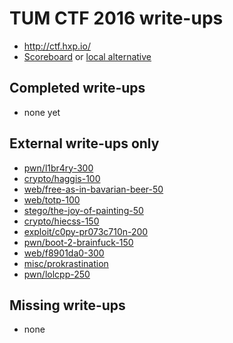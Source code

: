 # TUM CTF 2016 write-ups

* http://ctf.hxp.io/
* [Scoreboard](https://ctftime.org/event/331/) or [local alternative](scoreboard.txt)

## Completed write-ups

* none yet

## External write-ups only

* [pwn/l1br4ry-300](pwn/l1br4ry-300)
* [crypto/haggis-100](crypto/haggis-100)
* [web/free-as-in-bavarian-beer-50](web/free-as-in-bavarian-beer-50)
* [web/totp-100](web/totp-100)
* [stego/the-joy-of-painting-50](stego/the-joy-of-painting-50)
* [crypto/hiecss-150](crypto/hiecss-150)
* [exploit/c0py-pr073c710n-200](exploit/c0py-pr073c710n-200)
* [pwn/boot-2-brainfuck-150](pwn/boot-2-brainfuck-150)
* [web/f8901da0-300](web/f8901da0-300)
* [misc/prokrastination](misc/prokrastination)
* [pwn/lolcpp-250](pwn/lolcpp-250)

## Missing write-ups

* none
